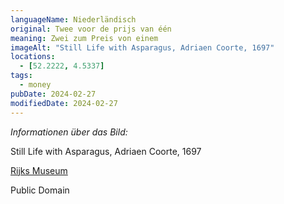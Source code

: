 ```yaml
---
languageName: Niederländisch
original: Twee voor de prijs van één
meaning: Zwei zum Preis von einem
imageAlt: "Still Life with Asparagus, Adriaen Coorte, 1697"
locations:
  - [52.2222, 4.5337]
tags:
  - money
pubDate: 2024-02-27
modifiedDate: 2024-02-27
---
```


_Informationen über das Bild:_

Still Life with Asparagus, Adriaen Coorte, 1697

[Rijks Museum](https://hdl.handle.net/10934/RM0001.COLLECT.8161)

Public Domain
